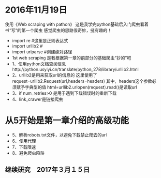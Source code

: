 # 2016年11月19日
使用《Web scraping with pathon》
这是我学完python基础后入门爬虫看着书“写”的第一个爬虫 
感觉爬虫的思路很奇妙，挺有趣的！

* import re   #这里是正则表达式
* import urllib2  #
* import urlparse #创建绝对路径
* 1st web scraping 是我根据第一章的前部分的基础爬虫“抄的”吧
* 1、使用python文档查阅信息http://python.usyiyi.cn/translate/python_278/library/urllib2.html
* 2、urllib2是用来获取url的信息的
   这里使用了 request=urllib2.Request(url,headers=headers)  其中，headers这个参数必须赋予字典型的值
   html=urllib2.urlopen(request).read()是读取url
* 3、if num_retries>0 是用于遇到下载错误时的重新下载
* 4、link_crawer是链接爬虫

# 从5开始是第一章介绍的高级功能
* 5、解析robots.txt文件，以避免下载禁止爬去的url
* 6、使用代理
* 7、下载限速
* 8、避免爬虫陷阱


## 继续研究　2017年３月１５日
